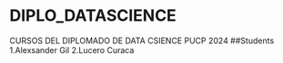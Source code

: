 # DIPLO_DATASCIENCE
CURSOS DEL DIPLOMADO DE DATA CSIENCE PUCP 2024
##Students
1.Alexsander Gil
2.Lucero Curaca
